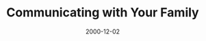 ---
layout: message
category: message
series: "Home for the Holidays"
title: "Communicating with Your Family "
date: 2000-12-02
message_id: 354
---